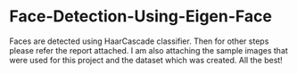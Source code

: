 # Face-Detection-Using-Eigen-Face
Faces are detected using HaarCascade classifier.
Then for other steps please refer the report attached.
I am also attaching the sample images that were used for this project and the dataset which was created.
All the best!
